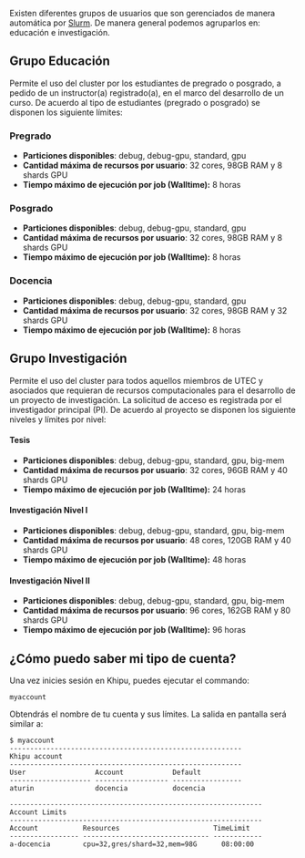 [slurm]: https://slurm.schedmd.com/documentation.html

Existen diferentes grupos de usuarios que son gerenciados de manera automática por [Slurm][slurm]. De manera general podemos agruparlos en: educación e investigación.

## Grupo Educación

Permite el uso del cluster por los estudiantes de pregrado o posgrado, a pedido de un instructor(a) registrado(a), en el marco del desarrollo de un curso. De acuerdo al tipo de estudiantes (pregrado o posgrado) se disponen los siguiente límites:

### Pregrado

- **Particiones disponibles**: debug, debug-gpu, standard, gpu
- **Cantidad máxima de recursos por usuario**: 32 cores, 98GB RAM y 8 shards GPU
- **Tiempo máximo de ejecución por job (Walltime):** 8 horas

### Posgrado

- **Particiones disponibles**: debug, debug-gpu, standard, gpu
- **Cantidad máxima de recursos por usuario**: 32 cores, 98GB RAM y 8 shards GPU
- **Tiempo máximo de ejecución por job (Walltime):** 8 horas

### Docencia

- **Particiones disponibles**: debug, debug-gpu, standard, gpu
- **Cantidad máxima de recursos por usuario**: 32 cores, 98GB RAM y 32 shards GPU
- **Tiempo máximo de ejecución por job (Walltime):** 8 horas

## Grupo Investigación

Permite el uso del cluster para todos aquellos miembros de UTEC y asociados que requieran de recursos computacionales para el desarrollo de un proyecto de investigación. La solicitud de acceso es registrada por el investigador principal (PI). De acuerdo al proyecto se disponen los siguiente niveles y límites por nivel:

#### Tesis

- **Particiones disponibles**: debug, debug-gpu, standard, gpu, big-mem
- **Cantidad máxima de recursos por usuario**: 32 cores, 96GB RAM y 40 shards GPU
- **Tiempo máximo de ejecución por job (Walltime):** 24 horas


#### Investigación Nivel I

- **Particiones disponibles**: debug, debug-gpu, standard, gpu, big-mem
- **Cantidad máxima de recursos por usuario**: 48 cores, 120GB RAM y 40 shards GPU
- **Tiempo máximo de ejecución por job (Walltime):** 48 horas


#### Investigación Nivel II

- **Particiones disponibles**: debug, debug-gpu, standard, gpu, big-mem
- **Cantidad máxima de recursos por usuario**: 96 cores, 162GB RAM y 80 shards GPU
- **Tiempo máximo de ejecución por job (Walltime):** 96 horas


## ¿Cómo puedo saber mi tipo de cuenta?

Una vez inicies sesión en Khipu, puedes ejecutar el commando:

```
myaccount
```
Obtendrás el nombre de tu cuenta y sus límites. La salida en pantalla será similar a:

```
$ myaccount
---------------------------------------------------------
Khipu account                                            
---------------------------------------------------------
User                 Account            Default          
-------------------- ------------------ -----------------
aturin               docencia           docencia           

--------------------------------------------------------------
Account Limits                                                
--------------------------------------------------------------
Account           Resources                       TimeLimit   
----------------- ------------------------------- ------------
a-docencia        cpu=32,gres/shard=32,mem=98G      08:00:00 
```